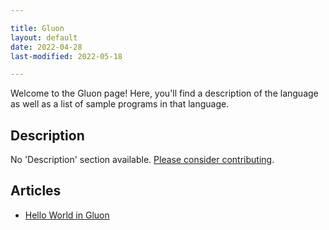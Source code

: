 ```yaml
---

title: Gluon
layout: default
date: 2022-04-28
last-modified: 2022-05-18

---
```


Welcome to the Gluon page! Here, you'll find a description of the language as well as a list of sample programs in that language.

## Description

No 'Description' section available. [Please consider contributing](https://github.com/TheRenegadeCoder/sample-programs-website).

## Articles

- [Hello World in Gluon](https://sampleprograms.io/projects/hello-world/gluon)